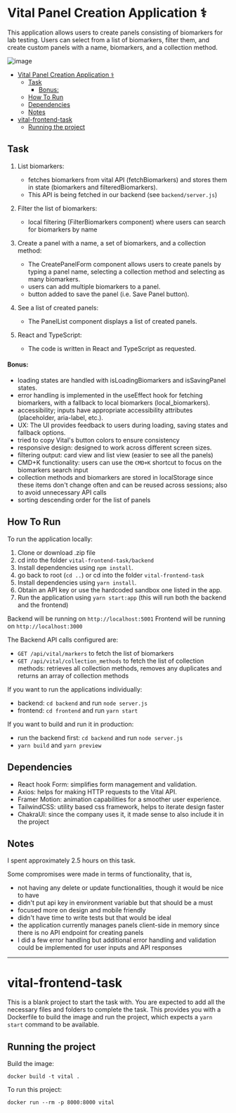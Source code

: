 # Vital Panel Creation Application ⚕️
This application allows users to create panels consisting of biomarkers for lab testing. Users can select from a list of biomarkers, filter them, and create custom panels with a name, biomarkers, and a collection method.

![image](https://github.com/nayemalam/panel-creation/assets/25883629/4e39b2f4-ebd3-48a0-a5b2-4dcdbcc5a852)

- [Vital Panel Creation Application ⚕️](#vital-panel-creation-application-️)
  - [Task](#task)
      - [Bonus:](#bonus)
  - [How To Run](#how-to-run)
  - [Dependencies](#dependencies)
  - [Notes](#notes)
- [vital-frontend-task](#vital-frontend-task)
  - [Running the project](#running-the-project)


## Task
1. List biomarkers:
   - fetches biomarkers from vital API (fetchBiomarkers) and stores them in state (biomarkers and filteredBiomarkers).
   - This API is being fetched in our backend (see `backend/server.js`)
  
2. Filter the list of biomarkers:
   - local filtering (FilterBiomarkers component) where users can search for biomarkers by name

3. Create a panel with a name, a set of biomarkers, and a collection method:
   - The CreatePanelForm component allows users to create panels by typing a panel name, selecting a collection method and selecting as many biomarkers.
   - users can add multiple biomarkers to a panel.
   - button added to save the panel (i.e. Save Panel button).

4. See a list of created panels:
   - The PanelList component displays a list of created panels.

5. React and TypeScript:
   - The code is written in React and TypeScript as requested.

#### Bonus:
- loading states are handled with isLoadingBiomarkers and isSavingPanel states.
- error handling is implemented in the useEffect hook for fetching biomarkers, with a fallback to local biomarkers (local_biomarkers).
- accessibility; inputs have appropriate accessibility attributes (placeholder, aria-label, etc.).
- UX: The UI provides feedback to users during loading, saving states and fallback options.
- tried to copy Vital's button colors to ensure consistency
- responsive design: designed to work across different screen sizes.
- filtering output: card view and list view (easier to see all the panels)
- CMD+K functionality: users can use the `CMD+K` shortcut to focus on the biomarkers search input
- collection methods and biomarkers are stored in localStorage since these items don't change often and can be reused across sessions; also to avoid unnecessary API calls
- sorting descending order for the list of panels

## How To Run
To run the application locally: 

1. Clone or download .zip file
2. cd into the folder `vital-frontend-task/backend`
3. Install dependencies using `npm install`.
4. go back to root (`cd ..`) or cd into the folder `vital-frontend-task`
5. Install dependencies using `yarn install`.
6. Obtain an API key or use the hardcoded sandbox one listed in the app.
7. Run the application using `yarn start:app` (this will run both the backend and the frontend)

Backend will be running on `http://localhost:5001` 
Frontend will be running on `http://localhost:3000`

The Backend API calls configured are:
- `GET /api/vital/markers` to fetch the list of biomarkers
- `GET /api/vital/collection_methods` to fetch the list of collection methods: retrieves all collection methods, removes any duplicates and returns an array of collection methods

If you want to run the applications individually:
- backend: `cd backend` and run `node server.js`
- frontend: `cd frontend` and run `yarn start`

If you want to build and run it in production:
- run the backend first: `cd backend` and run `node server.js`
- `yarn build` and `yarn preview`
  
## Dependencies
- React hook Form: simplifies form management and validation.
- Axios: helps for making HTTP requests to the Vital API.
- Framer Motion: animation capabilities for a smoother user experience.
- TailwindCSS: utility based css framework, helps to iterate design faster
- ChakraUI: since the company uses it, it made sense to also include it in the project

## Notes
I spent approximately 2.5 hours on this task. 

Some compromises were made in terms of functionality, that is, 
- not having any delete or update functionalities, though it would be nice to have
- didn't put api key in environment variable but that should be a must
- focused more on design and mobile friendly
- didn't have time to write tests but that would be ideal
- the application currently manages panels client-side in memory since there is no API endpoint for creating panels
- I did a few error handling but additional error handling and validation could be implemented for user inputs and API responses

___

# vital-frontend-task

This is a blank project to start the task with. You are expected to add all the necessary files and folders to complete the task.
This provides you with a Dockerfile to build the image and run the project, which expects a `yarn start` command to be available.

## Running the project

Build the image:

`docker build -t vital .`

To run this project:

`docker run --rm -p 8000:8000 vital`
